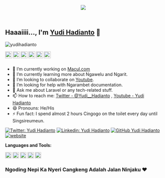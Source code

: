 <div align="center">
<p>
<a href="https://github.com/yudihadianto">
<img align="center" src="https://media1.giphy.com/media/RbDKaczqWovIugyJmW/giphy.gif?cid=ecf05e47rkuopgm5eo7njh6ygw3x9srerma9an2613xmnuux&rid=giphy.gif&ct=g"/>
</a>
</p>
<br>
</div>

## Haaaiiii..., I'm [Yudi Hadianto](http://yudihadianto.github.io/) 👋

<p align="left"> <img src="https://komarev.com/ghpvc/?username=yudihadianto&label=Views&color=blue&style=plastic" alt="yudihadianto" /> </p>

<a href="https://twitter.com/Yudi__Hadianto">
  <img align="left" alt="Yudi Twitter" width="22px" src="https://cdn.jsdelivr.net/npm/simple-icons@v3/icons/twitter.svg" />
</a>
<a href="https://github.com/yudihadianto">
  <img align="left" alt="Yudi Github" width="22px" src="https://cdn.jsdelivr.net/npm/simple-icons@v3/icons/github.svg" />
</a>
<a href="https://t.me/yudihadianto">
  <img align="left" alt="Yudi Telegram" width="22px" src="https://cdn.jsdelivr.net/npm/simple-icons@v3/icons/telegram.svg" />
</a>
<a href="https://www.instagram.com/_yudihadianto_/">
  <img align="left" alt="Yudi Instagram" width="22px" src="https://cdn.jsdelivr.net/npm/simple-icons@v3/icons/instagram.svg" />
</a>
<a href="https://www.facebook.com/abahyudihadianto">
  <img align="left" alt="Yudi Facebook" width="22px" src="https://cdn.jsdelivr.net/npm/simple-icons@v3/icons/facebook.svg" />
</a>
<a href="https://www.youtube.com/channel/UClInEXDtcB9Q8Bg0x9wDGfg">
  <img align="left" alt="Yudi Youtube" width="22px" src="https://cdn.jsdelivr.net/npm/simple-icons@v3/icons/youtube.svg" />
</a>

<br/>
<br/>


- 🔭 I’m currently working on [Macul.com](https://www.ipnu.or.id/wp-content/uploads/2016/11/0_macul_1.jpg)
- 🌱 I’m currently learning more about Ngawelu and Ngarit.
- 👯 I’m looking to collaborate on [Youtube](https://www.youtube.com/channel/UClInEXDtcB9Q8Bg0x9wDGfg).
- 🤔 I’m looking for help with Ngarambet documentation.
- 💬 Ask me about Laravel or any tech-related stuff.
- 📫 How to reach me: [Twitter - @Yudi__Hadianto](https://twitter.com/Yudi__Hadianto) , [Youtube - Yudi Hadianto](https://www.youtube.com/channel/UClInEXDtcB9Q8Bg0x9wDGfg)
- 😄 Pronouns: He/His
- ⚡ Fun fact: I spend almost 2 hours Cingogo on the toilet every day until Singsireumeun.

[![Twitter: Yudi Hadianto](https://img.shields.io/twitter/follow/yudihadianto?style=social)](https://twitter.com/Yudi__Hadianto)
[![Linkedin: Yudi Hadianto](https://img.shields.io/badge/-yudihadianto-blue?style=flat-square&logo=Linkedin&logoColor=white&link=https://www.linkedin.com/in/yudihadianto/)](https://www.linkedin.com/in/yudihadianto/)
[![GitHub Yudi Hadianto](https://img.shields.io/github/followers/yudihadianto?label=follow&style=social)](https://github.com/yudihadianto)
[![website](https://img.shields.io/badge/My-Portfolio-2648ff?style=flat-square&logo=google-chrome)](http://yudihadianto.unaux.com/)


**Languages and Tools:**  

<code><img height="20" src="https://user-images.githubusercontent.com/1915268/67271462-31600380-f4d8-11e9-9143-18e197b26f48.png"></code>
<code><img height="20" src="https://e7.pngegg.com/pngimages/602/440/png-clipart-javascript-open-logo-number-js-angle-text-thumbnail.png"></code>
<code><img height="20" src="https://cdn4.iconfinder.com/data/icons/logos-3/600/React.js_logo-512.png"></code>
<code><img height="20" src="https://upload.wikimedia.org/wikipedia/commons/thumb/2/27/PHP-logo.svg/1200px-PHP-logo.svg.png"></code>
<code><img height="20" src="https://upload.wikimedia.org/wikipedia/commons/thumb/c/c3/Python-logo-notext.svg/1200px-Python-logo-notext.svg.png"></code>    


  
<div align="left">

### Ngoding Nepi Ka Nyeri Cangkeng Adalah Jalan Ninjaku ❤️

</div>
